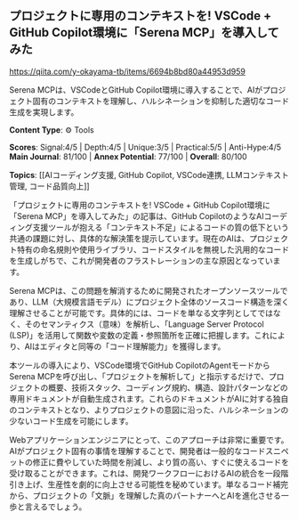 ## プロジェクトに専用のコンテキストを! VSCode + GitHub Copilot環境に「Serena MCP」を導入してみた

https://qiita.com/y-okayama-tb/items/6694b8bd80a44953d959

Serena MCPは、VSCodeとGitHub Copilot環境に導入することで、AIがプロジェクト固有のコンテキストを理解し、ハルシネーションを抑制した適切なコード生成を実現します。

**Content Type**: ⚙️ Tools

**Scores**: Signal:4/5 | Depth:4/5 | Unique:3/5 | Practical:5/5 | Anti-Hype:4/5
**Main Journal**: 81/100 | **Annex Potential**: 77/100 | **Overall**: 80/100

**Topics**: [[AIコーディング支援, GitHub Copilot, VSCode連携, LLMコンテキスト管理, コード品質向上]]

「プロジェクトに専用のコンテキストを! VSCode + GitHub Copilot環境に「Serena MCP」を導入してみた」の記事は、GitHub CopilotのようなAIコーディング支援ツールが抱える「コンテキスト不足」によるコードの質の低下という共通の課題に対し、具体的な解決策を提示しています。現在のAIは、プロジェクト特有の命名規則や使用ライブラリ、コードスタイルを無視した汎用的なコードを生成しがちで、これが開発者のフラストレーションの主な原因となっています。

Serena MCPは、この問題を解消するために開発されたオープンソースツールであり、LLM（大規模言語モデル）にプロジェクト全体のソースコード構造を深く理解させることが可能です。具体的には、コードを単なる文字列としてではなく、そのセマンティクス（意味）を解析し、「Language Server Protocol (LSP)」を活用して関数や変数の定義・参照箇所を正確に把握します。これにより、AIはエディタと同等の「コード理解能力」を獲得します。

本ツールの導入により、VSCode環境でGitHub CopilotのAgentモードからSerena MCPを呼び出し、「プロジェクトを解析して」と指示するだけで、プロジェクトの概要、技術スタック、コーディング規約、構造、設計パターンなどの専用ドキュメントが自動生成されます。これらのドキュメントがAIに対する独自のコンテキストとなり、よりプロジェクトの意図に沿った、ハルシネーションの少ないコード生成を可能にします。

Webアプリケーションエンジニアにとって、このアプローチは非常に重要です。AIがプロジェクト固有の事情を理解することで、開発者は一般的なコードスニペットの修正に費やしていた時間を削減し、より質の高い、すぐに使えるコードを受け取ることができます。これは、開発ワークフローにおけるAIの統合を一段階引き上げ、生産性を劇的に向上させる可能性を秘めています。単なるコード補完から、プロジェクトの「文脈」を理解した真のパートナーへとAIを進化させる一歩と言えるでしょう。